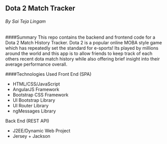 ## Dota 2 Match Tracker
###### By Sai Teja Lingam

####Summary
This repo contains the backend and frontend code for a Dota 2 Match History Tracker. Dota 2 is a popular online MOBA style game which has repeatedly set the standard for e-sports! Its played by millions around the world and this app is to allow friends to keep track of each others recent dota match history while also offering brief insight into their average performance overall.

####Technologies Used
Front End (SPA)
- HTML/CSS/JavaScript
- AngularJS Framework
- Bootstrap CSS Framework
- UI Bootstrap Library
- UI Router Library
- ngMessages Library

Back End (REST API)
- J2EE/Dynamic Web Project
- Jersey + Jackson
